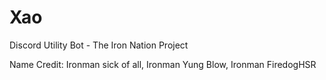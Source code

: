 # Xao
Discord Utility Bot - The Iron Nation Project

Name Credit: Ironman sick of all, Ironman Yung Blow, Ironman FiredogHSR
